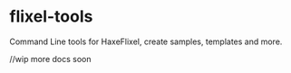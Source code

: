 flixel-tools
============

Command Line tools for HaxeFlixel, create samples, templates and more.

//wip more docs soon
